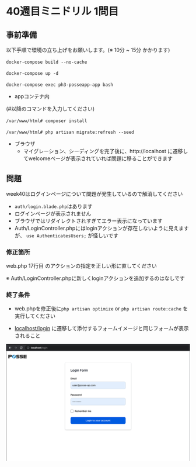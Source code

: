 # 40週目ミニドリル 1問目

## 事前準備

以下手順で環境の立ち上げをお願いします。(※ 10分 ~ 15分 かかります)

`docker-compose build --no-cache`

`docker-compose up -d`

`docker-compose exec ph3-posseapp-app bash`

- appコンテナ内

(#以降のコマンドを入力してください)

`/var/www/html# composer install`

`/var/www/html# php artisan migrate:refresh --seed`

- ブラウザ
  - マイグレーション、シーディングを完了後に、http://localhost に遷移してwelcomeページが表示されていれば問題に移ることができます

## 問題

week40はログインページについて問題が発生しているので解消してください

- `auth/login.blade.php`はあります
- ログインページが表示されません
- ブラウザではリダイレクトされすぎてエラー表示になっています
- Auth/LoginController.phpにはloginアクションが存在しないように見えますが、 `use AuthenticatesUsers;` が怪しいです

### 修正箇所

web.php 17行目 のアクションの指定を正しい形に直してください

※ Auth/LoginController.phpに新しくloginアクションを追加するのはなしです

### 終了条件

- web.phpを修正後に`php artisan optimize` or `php artisan route:cache` を実行してください

- [localhost/login](http://localhost/login) に遷移して添付するフォームイメージと同じフォームが表示されること

![Success Image](sampleSuccess.png)
